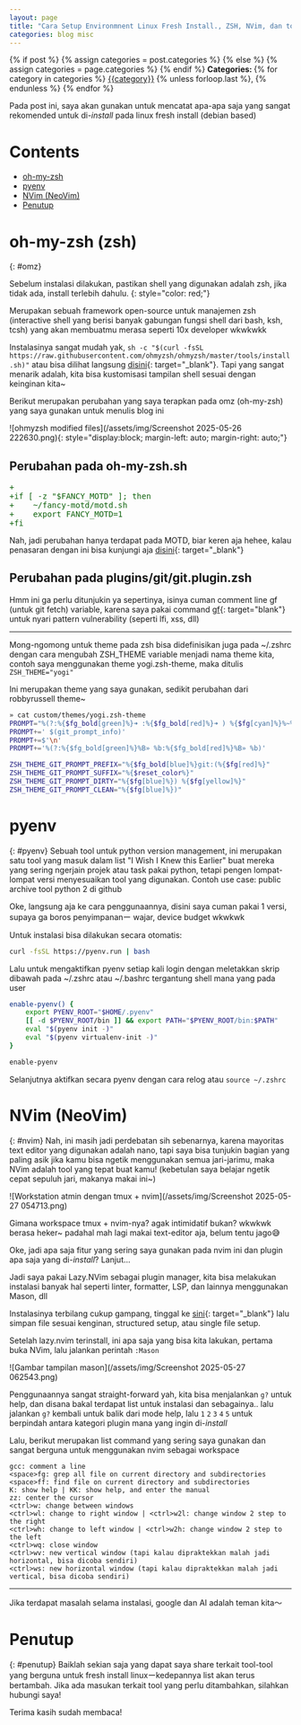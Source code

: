 ```yaml
---
layout: page
title: "Cara Setup Environmnent Linux Fresh Install., ZSH, NVim, dan tool useful lainnya"
categories: blog misc
---
```


<div class="post-categories">
  {% if post %}
    {% assign categories = post.categories %}
  {% else %}
    {% assign categories = page.categories %}
  {% endif %}
  <strong>Categories: </strong>
  {% for category in categories %}
  <a href="{{site.baseurl}}/categories/#{{category|slugize}}">{{category}}</a>
  {% unless forloop.last %}, {% endunless %}
  {% endfor %}
</div>

Pada post ini, saya akan gunakan untuk mencatat apa-apa saja yang sangat rekomended untuk di-<em>install</em> pada linux fresh install (debian based)

# Contents
- [oh-my-zsh](#omz)
- [pyenv](#pyenv)
- [NVim (NeoVim)](#nvim)
- [Penutup](#penutup)

# oh-my-zsh (zsh)
{: #omz}

Sebelum instalasi dilakukan, pastikan shell yang digunakan adalah zsh, jika tidak ada, install terlebih dahulu.
{: style="color: red;"}

Merupakan sebuah framework open-source untuk manajemen zsh (interactive shell yang berisi banyak gabungan fungsi shell dari bash, ksh, tcsh) yang akan membuatmu merasa seperti 10x developer wkwkwkk

Instalasinya sangat mudah yak, `sh -c "$(curl -fsSL https://raw.githubusercontent.com/ohmyzsh/ohmyzsh/master/tools/install.sh)"` atau bisa dilihat langsung [disini](https://github.com/ohmyzsh/ohmyzsh){: target="_blank"}. Tapi yang sangat menarik adalah, kita bisa kustomisasi tampilan shell sesuai dengan keinginan kita~

Berikut merupakan perubahan yang saya terapkan pada omz (oh-my-zsh) yang saya gunakan untuk menulis blog ini

![ohmyzsh modified files](/assets/img/Screenshot 2025-05-26 222630.png){: style="display:block; margin-left: auto; margin-right: auto;"}

## Perubahan pada oh-my-zsh.sh
<pre style="color: #10630d">
+
+if [ -z "$FANCY_MOTD" ]; then
+    ~/fancy-motd/motd.sh
+    export FANCY_MOTD=1
+fi
</pre>

Nah, jadi perubahan hanya terdapat pada MOTD, biar keren aja hehee, kalau penasaran dengan ini bisa kunjungi aja [disini](https://github.com/bcyran/fancy-motd){: target="_blank"}

## Perubahan pada plugins/git/git.plugin.zsh
Hmm ini ga perlu ditunjukin ya sepertinya, isinya cuman comment line gf (untuk git fetch) variable, karena saya pakai command [gf](https://github.com/1ndianl33t/Gf-Patterns){: target="blank"} untuk nyari pattern vulnerability (seperti lfi, xss, dll)

---

Mong-ngomong untuk theme pada zsh bisa didefinisikan juga pada ~/.zshrc dengan cara mengubah ZSH_THEME variable menjadi nama theme kita, contoh saya menggunakan theme yogi.zsh-theme, maka ditulis `ZSH_THEME="yogi"`

Ini merupakan theme yang saya gunakan, sedikit perubahan dari robbyrussell theme~
```bash
» cat custom/themes/yogi.zsh-theme
PROMPT="%(?:%{$fg_bold[green]%}➜ :%{$fg_bold[red]%}➜ ) %{$fg[cyan]%}%~%{$reset_color%}"
PROMPT+=' $(git_prompt_info)'
PROMPT+=$'\n'
PROMPT+='%(?:%{$fg_bold[green]%}%B» %b:%{$fg_bold[red]%}%B» %b)'

ZSH_THEME_GIT_PROMPT_PREFIX="%{$fg_bold[blue]%}git:(%{$fg[red]%}"
ZSH_THEME_GIT_PROMPT_SUFFIX="%{$reset_color%}"
ZSH_THEME_GIT_PROMPT_DIRTY="%{$fg[blue]%}) %{$fg[yellow]%}"
ZSH_THEME_GIT_PROMPT_CLEAN="%{$fg[blue]%})"
```

# pyenv
{: #pyenv}
Sebuah tool untuk python version management, ini merupakan satu tool yang masuk dalam list "I Wish I Knew this Earlier" buat mereka yang sering ngerjain projek atau task pakai python, tetapi pengen lompat-lompat versi menyesuaikan tool yang digunakan. Contoh use case: public archive tool python 2 di github

Oke, langsung aja ke cara penggunaannya, disini saya cuman pakai 1 versi, supaya ga boros penyimpananー wajar, device budget wkwkwk

Untuk instalasi bisa dilakukan secara otomatis:

```bash
curl -fsSL https://pyenv.run | bash
```

Lalu untuk mengaktifkan pyenv setiap kali login dengan meletakkan skrip dibawah pada ~/.zshrc atau ~/.bashrc tergantung shell mana yang pada user

```bash
enable-pyenv() {
    export PYENV_ROOT="$HOME/.pyenv"
    [[ -d $PYENV_ROOT/bin ]] && export PATH="$PYENV_ROOT/bin:$PATH"
    eval "$(pyenv init -)"
    eval "$(pyenv virtualenv-init -)"
}

enable-pyenv
```

Selanjutnya aktifkan secara pyenv dengan cara relog atau `source ~/.zshrc`

# NVim (NeoVim)
{: #nvim}
Nah, ini masih jadi perdebatan sih sebenarnya, karena mayoritas text editor yang digunakan adalah nano, tapi saya bisa tunjukin bagian yang paling asik jika kamu bisa ngetik menggunakan semua jari-jarimu, maka NVim adalah tool yang tepat buat kamu! (kebetulan saya belajar ngetik cepat sepuluh jari, makanya makai ini~)

![Workstation atmin dengan tmux + nvim](/assets/img/Screenshot 2025-05-27 054713.png)

Gimana workspace tmux + nvim-nya? agak intimidatif bukan? wkwkwk berasa heker~ padahal mah lagi makai text-editor aja, belum tentu jago😅

Oke, jadi apa saja fitur yang sering saya gunakan pada nvim ini dan plugin apa saja yang di-<em>install</em>? Lanjut...

Jadi saya pakai Lazy.NVim sebagai plugin manager, kita bisa melakukan instalasi banyak hal seperti linter, formatter, LSP, dan lainnya menggunakan Mason, dll

Instalasinya terbilang cukup gampang, tinggal ke [sini](https://lazy.folke.io/installation){: target="_blank"} lalu simpan file sesuai kenginan, structured setup, atau single file setup.

Setelah lazy.nvim terinstall, ini apa saja yang bisa kita lakukan, pertama buka NVim, lalu jalankan perintah `:Mason`

![Gambar tampilan mason](/assets/img/Screenshot 2025-05-27 062543.png)

Penggunaannya sangat straight-forward yah, kita bisa menjalankan `g?` untuk help, dan disana bakal terdapat list untuk instalasi dan sebagainya.. lalu jalankan `g?` kembali untuk balik dari mode help, lalu `1` `2` `3` `4` `5` untuk berpindah antara kategori plugin mana yang ingin di-<em>install</em>

Lalu, berikut merupakan list command yang sering saya gunakan dan sangat berguna untuk menggunakan nvim sebagai workspace

```
gcc: comment a line
<space>fg: grep all file on current directory and subdirectories
<space>ff: find file on current directory and subdirectories
K: show help | KK: show help, and enter the manual
zz: center the cursor
<ctrl>w: change between windows
<ctrl>wl: change to right window | <ctrl>w2l: change window 2 step to the right
<ctrl>wh: change to left window | <ctrl>w2h: change window 2 step to the left
<ctrl>wq: close window 
<ctrl>wv: new vertical window (tapi kalau dipraktekkan malah jadi horizontal, bisa dicoba sendiri)
<ctrl>ws: new horizontal window (tapi kalau dipraktekkan malah jadi vertical, bisa dicoba sendiri)
```

---

Jika terdapat masalah selama instalasi, google dan AI adalah teman kita～

# Penutup
{: #penutup}
Baiklah sekian saja yang dapat saya share terkait tool-tool yang berguna untuk fresh install linuxーkedepannya list akan terus bertambah. Jika ada masukan terkait tool yang perlu ditambahkan, silahkan hubungi saya!

Terima kasih sudah membaca!

<script>
    function onHashChange() {
        const currentHash = window.location.hash;
        const target = document.getElementById(currentHash);
        target.scrollIntoView({ behavior: smooth });
    }

    window.addEventListener('hashchange', onHashChange);
</script>

